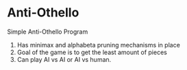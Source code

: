 # Anti-Othello

Simple Anti-Othello Program

1. Has minimax and alphabeta pruning mechanisms in place
2. Goal of the game is to get the least amount of pieces
3. Can play AI vs AI or AI vs human.